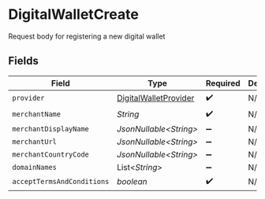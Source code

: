 # DigitalWalletCreate

Request body for registering a new digital wallet


## Fields

| Field                                                                     | Type                                                                      | Required                                                                  | Description                                                               | Example                                                                   |
| ------------------------------------------------------------------------- | ------------------------------------------------------------------------- | ------------------------------------------------------------------------- | ------------------------------------------------------------------------- | ------------------------------------------------------------------------- |
| `provider`                                                                | [DigitalWalletProvider](../../models/components/DigitalWalletProvider.md) | :heavy_check_mark:                                                        | N/A                                                                       |                                                                           |
| `merchantName`                                                            | *String*                                                                  | :heavy_check_mark:                                                        | N/A                                                                       |                                                                           |
| `merchantDisplayName`                                                     | *JsonNullable\<String>*                                                   | :heavy_minus_sign:                                                        | N/A                                                                       |                                                                           |
| `merchantUrl`                                                             | *JsonNullable\<String>*                                                   | :heavy_minus_sign:                                                        | N/A                                                                       |                                                                           |
| `merchantCountryCode`                                                     | *JsonNullable\<String>*                                                   | :heavy_minus_sign:                                                        | N/A                                                                       | DE                                                                        |
| `domainNames`                                                             | List\<*String*>                                                           | :heavy_minus_sign:                                                        | N/A                                                                       |                                                                           |
| `acceptTermsAndConditions`                                                | *boolean*                                                                 | :heavy_check_mark:                                                        | N/A                                                                       |                                                                           |